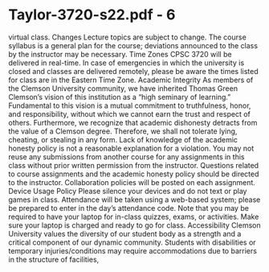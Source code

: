 # Taylor-3720-s22.pdf - 6

virtual class. 
Changes 
Lecture topics are subject to change. The course syllabus is a general plan for the course; 
deviations announced to the class by the instructor may be necessary. 
Time Zones 
CPSC 3720 will be delivered in real-time. In case of emergencies in which the university is 
closed and classes are delivered remotely, please be aware the times listed for class are in the 
Eastern Time Zone. 
Academic Integrity 
As members of the Clemson University community, we have inherited Thomas Green 
Clemson’s vision of this institution as a “high seminary of learning.” Fundamental to this vision is 
a mutual commitment to truthfulness, honor, and responsibility, without which we cannot earn 
the trust and respect of others. Furthermore, we recognize that academic dishonesty detracts 
from the value of a Clemson degree. Therefore, we shall not tolerate lying, cheating, or stealing 
in any form. Lack of knowledge of the academic honesty policy is not a reasonable explanation 
for a violation. You may not reuse any submissions from another course for any assignments in 
this class without prior written permission from the instructor. Questions related to course 
assignments and the academic honesty policy should be directed to the instructor. Collaboration 
policies will be posted on each assignment. 
Device Usage Policy 
Please silence your devices and do not text or play games in class. Attendance will be taken 
using a web-based system; please be prepared to enter in the day’s attendance code. Note that 
you may be required to have your laptop for in-class quizzes, exams, or activities. Make sure 
your laptop is charged and ready to go for class. 
Accessibility 
Clemson University values the diversity of our student body as a strength and a critical 
component of our dynamic community. Students with disabilities or temporary 
injuries/conditions may require accommodations due to barriers in the structure of facilities,